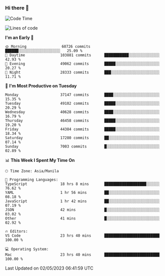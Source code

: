 ### Hi there 👋

<!--START_SECTION:waka-->
![Code Time](http://img.shields.io/badge/Code%20Time-3%2C895%20hrs%2027%20mins-blue)

![Lines of code](https://img.shields.io/badge/From%20Hello%20World%20I%27ve%20Written-99.5%20million%20lines%20of%20code-blue)

**I'm an Early 🐤** 

```text
🌞 Morning                60726 commits       ██████░░░░░░░░░░░░░░░░░░░   25.09 % 
🌆 Daytime                103881 commits      ███████████░░░░░░░░░░░░░░   42.93 % 
🌃 Evening                49062 commits       █████░░░░░░░░░░░░░░░░░░░░   20.27 % 
🌙 Night                  28333 commits       ███░░░░░░░░░░░░░░░░░░░░░░   11.71 % 
```
📅 **I'm Most Productive on Tuesday** 

```text
Monday                   37147 commits       ████░░░░░░░░░░░░░░░░░░░░░   15.35 % 
Tuesday                  49102 commits       █████░░░░░░░░░░░░░░░░░░░░   20.29 % 
Wednesday                40628 commits       ████░░░░░░░░░░░░░░░░░░░░░   16.79 % 
Thursday                 46458 commits       █████░░░░░░░░░░░░░░░░░░░░   19.20 % 
Friday                   44384 commits       █████░░░░░░░░░░░░░░░░░░░░   18.34 % 
Saturday                 17280 commits       ██░░░░░░░░░░░░░░░░░░░░░░░   07.14 % 
Sunday                   7003 commits        █░░░░░░░░░░░░░░░░░░░░░░░░   02.89 % 
```


📊 **This Week I Spent My Time On** 

```text
🕑︎ Time Zone: Asia/Manila

💬 Programming Languages: 
TypeScript               18 hrs 8 mins       ███████████████████░░░░░░   76.62 % 
YAML                     1 hr 56 mins        ██░░░░░░░░░░░░░░░░░░░░░░░   08.18 % 
JavaScript               1 hr 42 mins        ██░░░░░░░░░░░░░░░░░░░░░░░   07.19 % 
JSON                     42 mins             █░░░░░░░░░░░░░░░░░░░░░░░░   03.02 % 
Other                    41 mins             █░░░░░░░░░░░░░░░░░░░░░░░░   02.92 % 

🔥 Editors: 
VS Code                  23 hrs 40 mins      █████████████████████████   100.00 % 

💻 Operating System: 
Mac                      23 hrs 40 mins      █████████████████████████   100.00 % 
```


 Last Updated on 02/05/2023 06:41:59 UTC
<!--END_SECTION:waka-->


<!--
**rad182/rad182** is a ✨ _special_ ✨ repository because its `README.md` (this file) appears on your GitHub profile.

Here are some ideas to get you started:

- 🔭 I’m currently working on ...
- 🌱 I’m currently learning ...
- 👯 I’m looking to collaborate on ...
- 🤔 I’m looking for help with ...
- 💬 Ask me about ...
- 📫 How to reach me: ...
- 😄 Pronouns: ...
- ⚡ Fun fact: ...
-->
